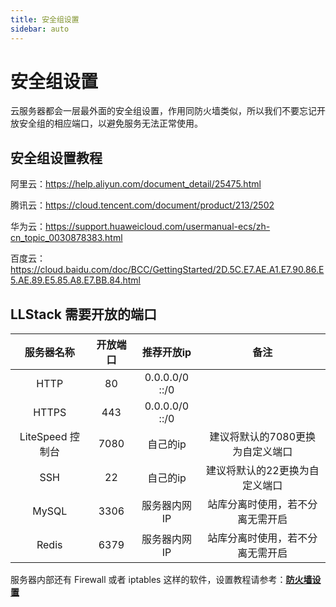 ```yaml
---
title: 安全组设置
sidebar: auto
---
```


# 安全组设置

云服务器都会一层最外面的安全组设置，作用同防火墙类似，所以我们不要忘记开放安全组的相应端口，以避免服务无法正常使用。

## 安全组设置教程

阿里云：https://help.aliyun.com/document_detail/25475.html

腾讯云：https://cloud.tencent.com/document/product/213/2502

华为云：https://support.huaweicloud.com/usermanual-ecs/zh-cn_topic_0030878383.html

百度云：https://cloud.baidu.com/doc/BCC/GettingStarted/2D.5C.E7.AE.A1.E7.90.86.E5.AE.89.E5.85.A8.E7.BB.84.html

##  LLStack 需要开放的端口

|    服务器名称    | 开放端口 |   推荐开放ip    |               备注               |
| :--------------: | :------: | :-------------: | :------------------------------: |
|       HTTP       |    80    | 0.0.0.0/0  ::/0 |                                  |
|      HTTPS       |   443    | 0.0.0.0/0  ::/0 |                                  |
| LiteSpeed 控制台 |   7080   |    自己的ip     | 建议将默认的7080更换为自定义端口 |
|       SSH        |    22    |    自己的ip     |  建议将默认的22更换为自定义端口  |
|      MySQL       |   3306   |  服务器内网IP   | 站库分离时使用，若不分离无需开启 |
|      Redis       |   6379   |  服务器内网IP   | 站库分离时使用，若不分离无需开启 |

服务器内部还有 Firewall 或者 iptables 这样的软件，设置教程请参考：**[防火墙设置](/zh/others/firewall.html)**